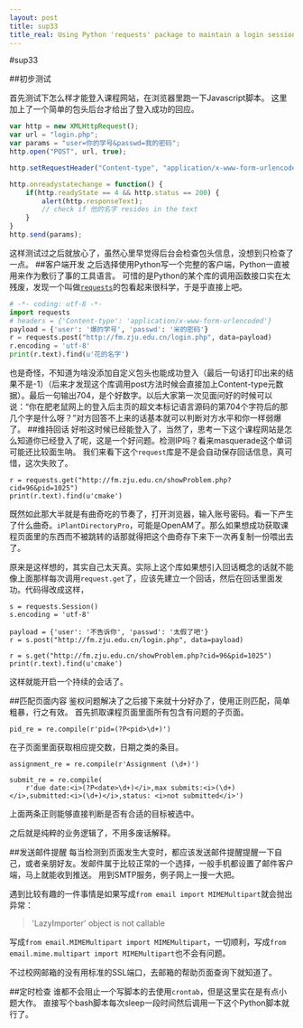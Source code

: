 ```yaml
---
layout: post
title: sup33
title_real: Using Python 'requests' package to maintain a login session
---
```

#sup33

##初步测试

首先测试下怎么样才能登入课程网站，在浏览器里跑一下Javascript脚本。
这里加上了一个简单的包头后台才给出了登入成功的回应。
```javascript
var http = new XMLHttpRequest();
var url = "login.php";
var params = "user=你的学号&passwd=我的密码";
http.open("POST", url, true);

http.setRequestHeader("Content-type", "application/x-www-form-urlencoded");

http.onreadystatechange = function() {
    if(http.readyState == 4 && http.status == 200) {
        alert(http.responseText);
        // check if 他的名字 resides in the text
    }
}
http.send(params);
```

这样测试过之后就放心了，虽然心里早觉得后台会检查包头信息，没想到只检查了一点。
##客户端开发
之后选择使用Python写一个完整的客户端，Python一直被用来作为敷衍了事的工具语言。
可惜的是Python的某个库的调用函数接口实在太残废，发现一个叫做[`requests`](http://docs.python-requests.org/)的包看起来很科学，于是乎直接上吧。
```python
# -*- coding: utf-8 -*-
import requests
# headers = {'Content-type': 'application/x-www-form-urlencoded'}
payload = {'user': '爆的学号', 'passwd': '米的密码'}
r = requests.post("http://fm.zju.edu.cn/login.php", data=payload)
r.encoding = 'utf-8'
print(r.text).find(u'花的名字')
```
也是奇怪，不知道为啥没添加自定义包头也能成功登入（最后一句话打印出来的结果不是-1）（后来才发现这个库调用post方法时候会直接加上Content-type元数据）。最后一句输出704，是个好数字。以后大家第一次见面问好的时候可以说：“你在肥老鼠网上的登入后主页的超文本标记语言源码的第704个字符后的那几个字是什么呀？”对方回答不上来的话基本就可以判断对方水平和你一样弱爆了。
##维持回话
好啦这时候已经能登入了，当然了，思考一下这个课程网站是怎么知道你已经登入了呢，这是一个好问题。检测IP吗？看来masquerade这个单词可能还比较面生呐。
我们来看下这个`request`库是不是会自动保存回话信息，真可惜，这次失败了。
```
r = requests.get("http://fm.zju.edu.cn/showProblem.php?cid=96&pid=1025")
print(r.text).find(u'cmake')
```
既然如此那大半就是有曲奇吃的节奏了，打开浏览器，输入账号密码。看一下产生了什么曲奇。`iPlantDirectoryPro`，可能是OpenAM了。那么如果想成功获取课程页面里的东西而不被跳转的话那就得把这个曲奇存下来下一次再复制一份喂出去了。

原来是这样想的，其实自己太天真。实际上这个库如果想引入回话概念的话就不能像上面那样每次调用`request.get`了，应该先建立一个回话，然后在回话里面发功。代码得改成这样，
```
s = requests.Session()
s.encoding = 'utf-8'

payload = {'user': '不告诉你', 'passwd': '太假了吧'}
r = s.post("http://fm.zju.edu.cn/login.php", data=payload)

r = s.get("http://fm.zju.edu.cn/showProblem.php?cid=96&pid=1025")
print(r.text).find(u'cmake')
```
这样就能开启一个持续的会话了。

##匹配页面内容
鉴权问题解决了之后接下来就十分好办了，使用正则匹配，简单粗暴，行之有效。
首先抓取课程页面里面所有包含有问题的子页面。
```
pid_re = re.compile(r'pid=(?P<pid>\d+)')
```

在子页面里面获取相应提交数，日期之类的条目。
```
assignment_re = re.compile(r'Assignment (\d+)')
```
```
submit_re = re.compile(
    r'due date:<i>(?P<date>\d+)</i>,max submits:<i>(\d+)</i>,submitted:<i>(\d+)</i>,status: <i>not submitted</i>')
```
上面两条正则能够直接判断是否有合适的目标被选中。

之后就是纯粹的业务逻辑了，不用多废话解释。

##发送邮件提醒
每当检测到页面发生大变时，都应该发送邮件提醒提醒一下自己，或者亲朋好友。发邮件属于比较正常的一个选择，一般手机都设置了邮件客户端，马上就能收到推送。
用到SMTP服务，例子网上一搜一大把。

遇到比较有趣的一件事情是如果写成`from email import MIMEMultipart`就会抛出异常：
>'LazyImporter' object is not callable

写成`from email.MIMEMultipart import MIMEMultipart`，一切顺利，写成`from email.mime.multipart import MIMEMultipart`也不会有问题。

不过校网邮箱的没有用标准的SSL端口，去邮箱的帮助页面查询下就知道了。

##定时检查
谁都不会阻止一个写脚本的去使用`crontab`，但是这里实在是有点小题大作。
直接写个bash脚本每次sleep一段时间然后调用一下这个Python脚本就行了。